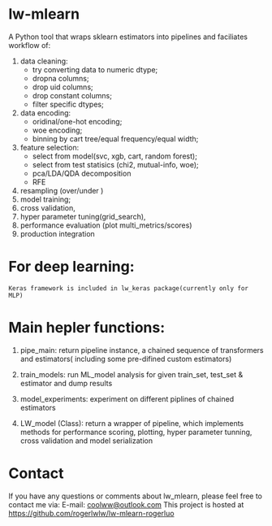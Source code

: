 # lw-mlearn

A Python tool that wraps sklearn estimators into pipelines and faciliates workflow 
of:

1) data cleaning:
    - try converting data to numeric dtype; 
    - dropna columns; 
    - drop uid columns;
    - drop constant columns;
    - filter specific dtypes;
2) data encoding: 
    - oridinal/one-hot encoding; 
    - woe encoding; 
    - binning by cart tree/equal frequency/equal width;
3) feature selection:
    - select from model(svc, xgb, cart, random forest); 
    - select from test statisics (chi2, mutual-info, woe);
    - pca/LDA/QDA decomposition
    - RFE
4) resampling (over/under )
5) model training;
6) cross validation, 
7) hyper parameter tuning(grid_search), 
8) performance evaluation (plot multi_metrics/scores)
9) production integration

For deep learning:
=============
    Keras framework is included in lw_keras package(currently only for MLP)

Main hepler functions:
=============
1) pipe_main:
    return pipeline instance, a chained sequence of transformers and estimators(
    including some pre-difined custom estimators)

2) train_models:
    run ML_model analysis for given train_set, test_set & estimator and dump results
3) model_experiments:
    experiment on different piplines of chained estimators

4) LW_model (Class):
     return a wrapper of pipeline, which implements methods for performance scoring, 
     plotting, hyper parameter tunning, cross validation and model serialization


Contact
=============
If you have any questions or comments about lw_mlearn, please feel free to 
contact me via:
E-mail: coolww@outlook.com
This project is hosted at https://github.com/rogerlwlw/lw-mlearn-rogerluo

